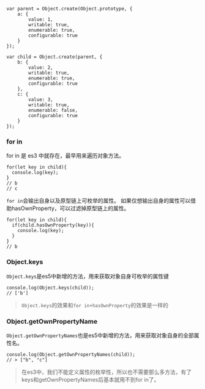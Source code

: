 ```
var parent = Object.create(Object.prototype, {
    a: {
        value: 1,
        writable: true,
        enumerable: true,
        configurable: true            
    }
});

var child = Object.create(parent, {
    b: {
        value: 2,
        writable: true,
        enumerable: true,
        configurable: true
    },
    c: {
        value: 3,
        writable: true,
        enumerable: false,
        configurable: true
    }
});
```
### for in

for in 是 es3 中就存在，最早用来遍历对象方法。

```
for(let key in child){
  console.log(key);
}
// b
// c
```
`for in`会输出自身以及原型链上可枚举的属性。
如果仅想输出自身的属性可以借助hasOwnProperty，可以过滤掉原型链上的属性。
```
for(let key in child){
  if(child.hasOwnProperty(key)){
    console.log(key);
  }
}
// b
```

### Object.keys
`Object.keys`是es5中新增的方法，用来获取对象自身可枚举的属性键
```
console.log(Object.keys(child));
// ['b']
```

> `Object.keys`的效果和`for in+hasOwnProperty`的效果是一样的

### Object.getOwnPropertyName
`Object.getOwnPropertyNames`也是es5中新增的方法，用来获取对象自身的全部属性名。
```
console.log(Object.getOwnPropertyNames(child));
// > ["b", "c"]
```

> 在es3中，我们不能定义属性的枚举性，所以也不需要那么多方法，有了keys和getOwnPropertyNames后基本就用不到for in了。